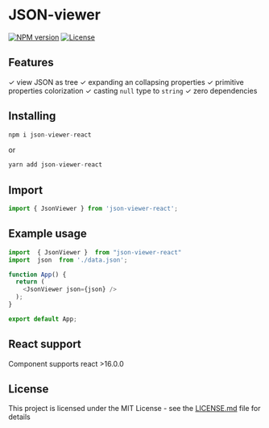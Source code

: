 # JSON-viewer

[![NPM version](https://img.shields.io/npm/v/json-viewer-react.svg)](https://www.npmjs.com/package/json-viewer-react) [![License](https://img.shields.io/npm/l/json-viewer-react.svg)](https://github.com/Alejandro-Vas/JSON-viewer/blob/master/LICENSE)



## Features
✓ view JSON as tree
✓ expanding an collapsing properties
✓ primitive properties colorization
✓ casting `null` type to `string`
✓ zero dependencies


## Installing
```js
npm i json-viewer-react
```
or
```js
yarn add json-viewer-react
```

## Import
```js
import { JsonViewer } from 'json-viewer-react';
```
## Example usage
```js
import  { JsonViewer }  from "json-viewer-react"
import  json  from './data.json';

function App() {
  return (
    <JsonViewer json={json} />
  );
}

export default App;
```
## React support
Component supports react >16.0.0

## License
This project is licensed under the MIT License - see the [LICENSE.md](LICENSE.md) file for details
